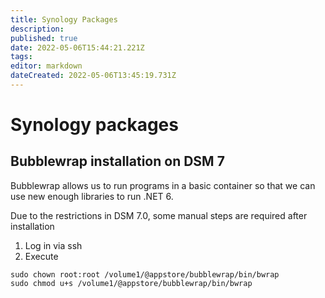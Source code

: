 ```yaml
---
title: Synology Packages
description: 
published: true
date: 2022-05-06T15:44:21.221Z
tags: 
editor: markdown
dateCreated: 2022-05-06T13:45:19.731Z
---
```


# Synology packages

## Bubblewrap installation on DSM 7
Bubblewrap allows us to run programs in a basic container so that we can use new enough libraries to run .NET 6.

Due to the restrictions in DSM 7.0, some manual steps are required after installation

1. Log in via ssh
1. Execute 
```
sudo chown root:root /volume1/@appstore/bubblewrap/bin/bwrap
sudo chmod u+s /volume1/@appstore/bubblewrap/bin/bwrap
```